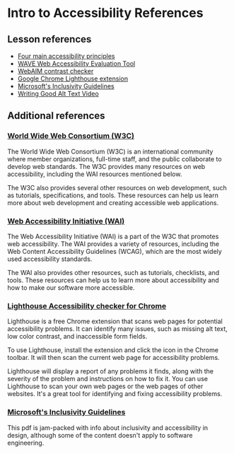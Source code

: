 <h1>
  <span class="headline">Intro to Accessibility</span>
  <span class="subhead">References</span>
</h1>

## Lesson references

- [Four main accessibility principles](https://www.boia.org/blog/what-are-the-four-major-categories-of-accessibility)
- [WAVE Web Accessibility Evaluation Tool](https://wave.webaim.org/report#/https://www.boia.org/blog/what-are-the-four-major-categories-of-accessibility)
- [WebAIM contrast checker](https://webaim.org/resources/contrastchecker/)
- [Google Chrome Lighthouse extension](https://chrome.google.com/webstore/detail/lighthouse/blipmdconlkpinefehnmjammfjpmpbjk)
- [Microsoft's Inclusivity Guidelines](https://inclusive.microsoft.design/tools-and-activities/Inclusive101Guidebook.pdf)
- [Writing Good Alt Text Video](https://www.youtube.com/watch?v=flf2vS0IoRs)

## Additional references

### [World Wide Web Consortium (W3C)](https://www.w3.org/)

The World Wide Web Consortium (W3C) is an international community where member organizations, full-time staff, and the public collaborate to develop web standards. The W3C provides many resources on web accessibility, including the WAI resources mentioned below.

The W3C also provides several other resources on web development, such as tutorials, specifications, and tools. These resources can help us learn more about web development and creating accessible web applications.

### [Web Accessibility Initiative (WAI)](https://www.w3.org/WAI/about/)

The Web Accessibility Initiative (WAI) is a part of the W3C that promotes web accessibility. The WAI provides a variety of resources, including the Web Content Accessibility Guidelines (WCAG), which are the most widely used accessibility standards.

The WAI also provides other resources, such as tutorials, checklists, and tools. These resources can help us to learn more about accessibility and how to make our software more accessible.

### [Lighthouse Accessibility checker for Chrome]((https://chrome.google.com/webstore/detail/lighthouse/blipmdconlkpinefehnmjammfjpmpbjk))

Lighthouse is a free Chrome extension that scans web pages for potential accessibility problems. It can identify many issues, such as missing alt text, low color contrast, and inaccessible form fields.

To use Lighthouse, install the extension and click the icon in the Chrome toolbar. It will then scan the current web page for accessibility problems.

Lighthouse will display a report of any problems it finds, along with the severity of the problem and instructions on how to fix it. You can use Lighthouse to scan your own web pages or the web pages of other websites. It's a great tool for identifying and fixing accessibility problems.

### [Microsoft's Inclusivity Guidelines](https://inclusive.microsoft.design/tools-and-activities/Inclusive101Guidebook.pdf)

This pdf is jam-packed with info about inclusivity and accessibility in design, although some of the content doesn't apply to software engineering.
